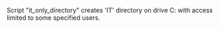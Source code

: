 Script "it_only_directory" creates 'IT' directory on drive C: with access limited to some specified users.
